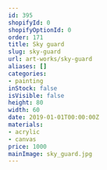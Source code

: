 ```yaml
---
id: 395
shopifyId: 0
shopifyOptionId: 0
order: 171
title: Sky guard
slug: sky-guard
url: art-works/sky-guard
aliases: []
categories:
- painting
inStock: false
isVisible: false
height: 80
width: 60
date: 2019-01-01T00:00:00Z
materials:
- acrylic
- canvas
price: 1000
mainImage: sky_guard.jpg
---
```

